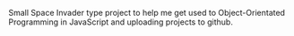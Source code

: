 Small Space Invader type project to help me get used to Object-Orientated Programming in JavaScript and uploading projects to github.

